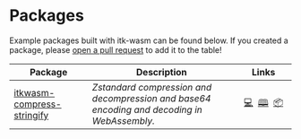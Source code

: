 # Packages

Example packages built with itk-wasm can be found below. If you created a
package, please [open a pull
request](https://github.com/InsightSoftwareConsortium/itk-wasm/compare) to add it to the table!

| <img width=200/> Package |  Description                 | <img width=200/> Links |
|--------------------------|------------------------------|:----------------------:|
| [itkwasm-compress-stringify][compress-stringify-repo] | *Zstandard compression and decompression and base64 encoding and decoding in WebAssembly.* | [💻][compress-stringify-demo-py] &nbsp;[🕮][compress-stringify-docs-py] &nbsp;[📦][compress-stringify-package-py] |

[compress-stringify-repo]: https://github.com/InsightSoftwareConsortium/itk-wasm/tree/main/packages/compress-stringify
[compress-stringify-demo-py]: https://itk-compress-stringify-py-app.on.fleek.co/
[compress-stringify-docs-py]: https://itk-wasm-compress-stringify-python-docs.on.fleek.co/
[compress-stringify-package-py]: https://pypi.org/project/itkwasm-compress-stringify/
